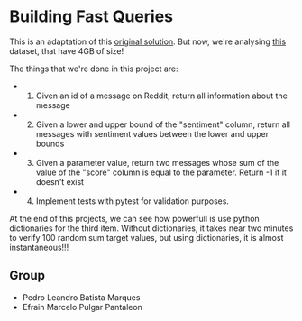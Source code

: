 # Building Fast Queries

This is an adaptation of this [original solution](https://github.com/dataquestio/solutions/blob/master/Mission481Solution.ipynb). But now, we're analysing [this](https://www.kaggle.com/datasets/pavellexyr/the-reddit-climate-change-dataset) dataset, that have 4GB of size!

The things that we're done in this project are:

- 1) Given an id of a message on Reddit, return all information about the message

- 2) Given a lower and upper bound of the "sentiment" column, return all messages with sentiment values ​​between the lower and upper bounds

- 3) Given a parameter value, return two messages whose sum of the value of the "score" column is equal to the parameter. Return -1 if it doesn't exist

- 4) Implement tests with pytest for validation purposes.

At the end of this projects, we can see how powerfull is use python dictionaries for the third item. Without dictionaries, it takes near two minutes to verify 100 random sum target values, but using dictionaries, it is almost instantaneous!!!

## Group
- Pedro Leandro Batista Marques
- Efrain Marcelo Pulgar Pantaleon